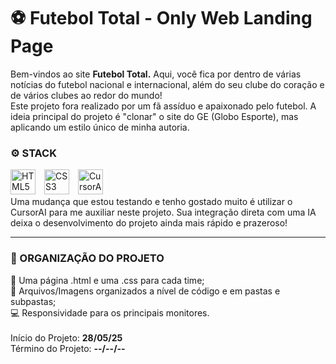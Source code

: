 # ⚽​ Futebol Total - Only Web Landing Page
Bem-vindos ao site <b>Futebol Total.</b> Aqui, você fica por dentro de várias notícias do futebol nacional e internacional, além do seu clube do coração e de vários clubes
ao redor do mundo!<br>
Este projeto fora realizado por um fã assíduo e apaixonado pelo futebol. A ideia principal do projeto é "clonar" o site do GE (Globo Esporte), mas aplicando um estilo único de minha autoria.
<br>
<h3>⚙️​ STACK</h3>
<div>
  <img src="https://cdn.jsdelivr.net/gh/devicons/devicon/icons/html5/html5-original.svg" width="40" alt="HTML5" style="margin-right: 10px;" />
  <img src="https://cdn.jsdelivr.net/gh/devicons/devicon/icons/css3/css3-original.svg" width="40" alt="CSS3" style="margin-right: 10px;" />
  <img src="https://static.cdnlogo.com/logos/c/23/cursor.svg" width="40" alt="CursorAI" style="margin-right: 10px;" />
</div>
Uma mudança que estou testando e tenho gostado muito é utilizar o CursorAI para me auxiliar neste projeto. Sua integração direta com uma IA deixa o desenvolvimento do
projeto ainda mais rápido e prazeroso!
<hr>
<h3>📁 ORGANIZAÇÃO DO PROJETO</h3>
📰​ Uma página .html e uma .css para cada time;<br>
📂 Arquivos/Imagens organizados a nível de código e em pastas e subpastas;<br>
​💻​ Responsividade para os principais monitores.
<br><br>
Início do Projeto: <b>28/05/25</b><br>
Término do Projeto: <b>--/--/--</b>
